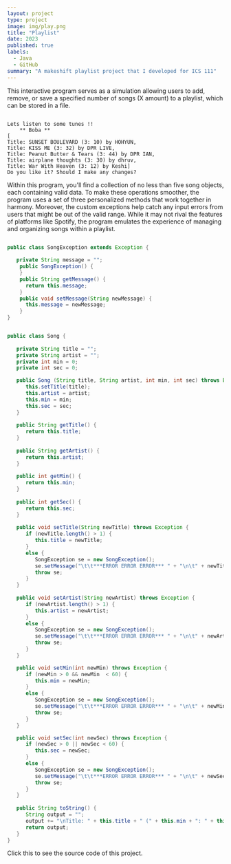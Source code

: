 ```yaml
---
layout: project
type: project
image: img/play.png
title: "Playlist"
date: 2023
published: true
labels:
  - Java
  - GitHub
summary: "A makeshift playlist project that I developed for ICS 111"
---
```


This interactive program serves as a simulation allowing users to add, remove, or save a specified number of songs (X amount) to a playlist, which can be stored in a file. 

```

Lets listen to some tunes !!
	** Boba **
[
Title: SUNSET BOULEVARD (3: 10) by HOHYUN, 
Title: KISS ME (3: 32) by DPR LIVE, 
Title: Peanut Butter & Tears (3: 44) by DPR IAN, 
Title: airplane thoughts (3: 30) by dhruv, 
Title: War With Heaven (3: 12) by Keshi]
Do you like it? Should I make any changes?

```

Within this program, you'll find a collection of no less than five song objects, each containing valid data. To make these operations smoother, the program uses a set of three personalized methods that work together in harmony. Moreover, the custom exceptions help catch any input errors from users that might be out of the valid range. While it may not rival the features of platforms like Spotify, the program emulates the experience of managing and organizing songs within a playlist.

```java

public class SongException extends Exception {
   
   private String message = "";
    public SongException() {
    }
    public String getMessage() {
      return this.message;
    }
    public void setMessage(String newMessage) {
      this.message = newMessage;
    }
}

```
```java

public class Song {
   
   private String title = "";
   private String artist = "";
   private int min = 0;
   private int sec = 0;

   public Song (String title, String artist, int min, int sec) throws Exception {
      this.setTitle(title);
      this.artist = artist;
      this.min = min;
      this.sec = sec;
   }
   
   public String getTitle() {
      return this.title;
   }
   
   public String getArtist() {
      return this.artist;
   }
   
   public int getMin() {
      return this.min;
   }
   
   public int getSec() {
      return this.sec;
   }
    
   public void setTitle(String newTitle) throws Exception {
      if (newTitle.length() > 1) {
         this.title = newTitle;
      }
      else {
         SongException se = new SongException();   
         se.setMessage("\t\t***ERROR ERROR ERROR*** " + "\n\t" + newTitle + " \tis not valid.");
         throw se; 
      }
   }
   
   public void setArtist(String newArtist) throws Exception {
      if (newArtist.length() > 1) {
         this.artist = newArtist;
      }
      else {
         SongException se = new SongException();   
         se.setMessage("\t\t***ERROR ERROR ERROR*** " + "\n\t" + newArtist + " \tis not valid.");
         throw se; 
      }
   }

   public void setMin(int newMin) throws Exception {
      if (newMin > 0 && newMin  < 60) {
         this.min = newMin;
      }
      else {
         SongException se = new SongException();   
         se.setMessage("\t\t***ERROR ERROR ERROR*** " + "\n\t" + newMin + " \tis not valid.");
         throw se; 
      }
   }

   public void setSec(int newSec) throws Exception {
      if (newSec > 0 || newSec < 60) {
         this.sec = newSec;
      }
      else {
         SongException se = new SongException();   
         se.setMessage("\t\t***ERROR ERROR ERROR*** " + "\n\t" + newSec + " \tis not valid.");
         throw se; 
      }
   }
   
   public String toString() {
      String output = ""; 
      output += "\nTitle: " + this.title + " (" + this.min + ": " + this.sec + ") " + "by " + this.artist;
      return output;
   }
}

```
Click this to see the source code of this project.


